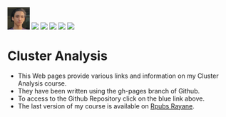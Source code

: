 <img src="20171019_135310.jpeg" width="50">
<a href="mailto:rayane.eljounaid@gmail.com?"><img src="https://img.shields.io/badge/gmail-%23DD0031.svg?&style=for-the-badge&logo=gmail&logoColor=white"/></a>

<img src="photo.jpg" width="50">
<a href="mailto:thomas.pedinotti@gmail.com?"><img src="https://img.shields.io/badge/gmail-%23DD0031.svg?&style=for-the-badge&logo=gmail&logoColor=white"/></a>

<img src="https://upload.wikimedia.org/wikipedia/commons/6/66/Logo_cnam.gif" width="50">

<img src="https://rstudio.com/wp-content/uploads/2014/07/RStudio-Logo-Blue-Gray.png" width="50">


# Cluster Analysis
* This Web pages provide various links and information on my Cluster Analysis course.
* They have been written using the gh-pages branch of Github. 
* To access to the Github Repository click on the blue link above. 
* The last version of my course is available on  [Rpubs Rayane](https://rpubs.com/rayane-ilo/730120).
